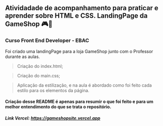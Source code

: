 ## Atividadade de acompanhamento para praticar e aprender sobre HTML e CSS. LandingPage da GameShop 🎮🎯
### Curso Front End Developer - EBAC 

Foi criado uma landingPage para a loja GameShop junto com o Professor durante as aulas.

> Criação do index.html;

> Criação do main.css;

> Aplicação da estilização, e na aula é abordado como foi feito cada estilo para os elementos da página.

#### Criação desse README é apenas para resumir o que foi feito e para um melhor entendimento do que se trata o repositório.

##### Link Vercel: https://gameshopsite.vercel.app

